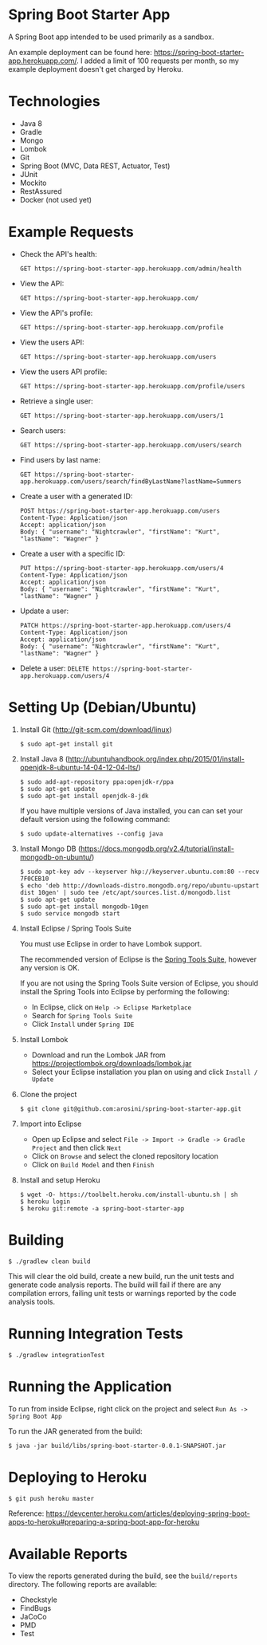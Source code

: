 # Spring Boot Starter App
A Spring Boot app intended to be used primarily as a sandbox.  

An example deployment can be found here: https://spring-boot-starter-app.herokuapp.com/.
I added a limit of 100 requests per month, so my example deployment doesn't get charged by Heroku.

# Technologies
 - Java 8
 - Gradle
 - Mongo
 - Lombok
 - Git
 - Spring Boot (MVC, Data REST, Actuator, Test)
 - JUnit
 - Mockito
 - RestAssured
 - Docker (not used yet)
 
# Example Requests

- Check the API's health:  
    ```
    GET https://spring-boot-starter-app.herokuapp.com/admin/health
    ```

- View the API:
    ```
    GET https://spring-boot-starter-app.herokuapp.com/
    ```

- View the API's profile:
    ```
    GET https://spring-boot-starter-app.herokuapp.com/profile
    ```

- View the users API:
    ```
    GET https://spring-boot-starter-app.herokuapp.com/users
    ```

- View the users API profile:
    ```
    GET https://spring-boot-starter-app.herokuapp.com/profile/users
    ```

- Retrieve a single user:
    ```
    GET https://spring-boot-starter-app.herokuapp.com/users/1
    ```

- Search users:
    ```
    GET https://spring-boot-starter-app.herokuapp.com/users/search
    ```

- Find users by last name:
    ```
    GET https://spring-boot-starter-app.herokuapp.com/users/search/findByLastName?lastName=Summers
    ```

- Create a user with a generated ID:
    ```
    POST https://spring-boot-starter-app.herokuapp.com/users
    Content-Type: Application/json
    Accept: application/json
    Body: { "username": "Nightcrawler", "firstName": "Kurt", "lastName": "Wagner" }
    ```  
    
- Create a user with a specific ID:
    ```
    PUT https://spring-boot-starter-app.herokuapp.com/users/4
    Content-Type: Application/json
    Accept: application/json
    Body: { "username": "Nightcrawler", "firstName": "Kurt", "lastName": "Wagner" }
    ```  
    
- Update a user:
    ```
    PATCH https://spring-boot-starter-app.herokuapp.com/users/4
    Content-Type: Application/json
    Accept: application/json
    Body: { "username": "Nightcrawler", "firstName": "Kurt", "lastName": "Wagner" }
    ```

- Delete a user: ```DELETE https://spring-boot-starter-app.herokuapp.com/users/4```
 
# Setting Up (Debian/Ubuntu)
1. Install Git (http://git-scm.com/download/linux)
    ```
    $ sudo apt-get install git
    ```

2. Install Java 8 (http://ubuntuhandbook.org/index.php/2015/01/install-openjdk-8-ubuntu-14-04-12-04-lts/)
    ```
    $ sudo add-apt-repository ppa:openjdk-r/ppa
    $ sudo apt-get update
    $ sudo apt-get install openjdk-8-jdk
    ```

    If you have multiple versions of Java installed, you can can set your default version using the following command:
    ```
    $ sudo update-alternatives --config java
    ```

3. Install Mongo DB (https://docs.mongodb.org/v2.4/tutorial/install-mongodb-on-ubuntu/)
    ```
    $ sudo apt-key adv --keyserver hkp://keyserver.ubuntu.com:80 --recv 7F0CEB10
    $ echo 'deb http://downloads-distro.mongodb.org/repo/ubuntu-upstart dist 10gen' | sudo tee /etc/apt/sources.list.d/mongodb.list
    $ sudo apt-get update
    $ sudo apt-get install mongodb-10gen
    $ sudo service mongodb start
    ```

4. Install Eclipse / Spring Tools Suite

    You must use Eclipse in order to have Lombok support.

    The recommended version of Eclipse is the [Spring Tools Suite](https://spring.io/tools/sts/all), however any version is OK.

    If you are not using the Spring Tools Suite version of Eclipse, you should install the Spring Tools into Eclipse by performing the following:
     - In Eclipse, click on `Help -> Eclipse Marketplace`
     - Search for `Spring Tools Suite`
     - Click `Install` under `Spring IDE`
  
5. Install Lombok
   - Download and run the Lombok JAR from https://projectlombok.org/downloads/lombok.jar
   - Select your Eclipse installation you plan on using and click `Install / Update`

6. Clone the project
    ```
    $ git clone git@github.com:arosini/spring-boot-starter-app.git
    ```

7. Import into Eclipse
    - Open up Eclipse and select `File -> Import -> Gradle -> Gradle Project` and then click `Next`
    - Click on `Browse` and select the cloned repository location
    - Click on `Build Model` and then `Finish`
    
8. Install and setup Heroku
    ```
    $ wget -O- https://toolbelt.heroku.com/install-ubuntu.sh | sh
    $ heroku login
    $ heroku git:remote -a spring-boot-starter-app
    ```

# Building
```
$ ./gradlew clean build
 ```

This will clear the old build, create a new build, run the unit tests and generate code analysis reports. The build will fail if there are any compilation errors, failing unit tests or warnings reported by the code analysis tools.

# Running Integration Tests
```
$ ./gradlew integrationTest
```

# Running the Application
To run from inside Eclipse, right click on the project and select `Run As -> Spring Boot App`  

To run the JAR generated from the build:
```
$ java -jar build/libs/spring-boot-starter-0.0.1-SNAPSHOT.jar
```

# Deploying to Heroku
```
$ git push heroku master
```

Reference: https://devcenter.heroku.com/articles/deploying-spring-boot-apps-to-heroku#preparing-a-spring-boot-app-for-heroku

# Available Reports
To view the reports generated during the build, see the `build/reports` directory. The following reports are available:
- Checkstyle
- FindBugs
- JaCoCo
- PMD
- Test


